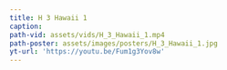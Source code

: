 ```yaml
---
title: H 3 Hawaii 1
caption:
path-vid: assets/vids/H_3_Hawaii_1.mp4
path-poster: assets/images/posters/H_3_Hawaii_1.jpg
yt-url: 'https://youtu.be/Fum1g3Yov8w'
---
```

